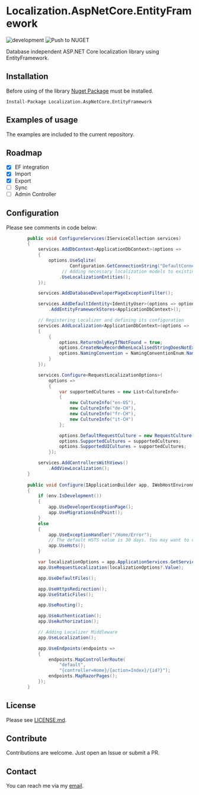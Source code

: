 # Localization.AspNetCore.EntityFramework 
![development](https://github.com/semack/Localization.AspNetCore.EntityFramework/workflows/development/badge.svg?branch=development) ![Push to NUGET](https://github.com/semack/Localization.AspNetCore.EntityFramework/workflows/Push%20to%20NUGET/badge.svg?branch=master)

Database independent ASP.NET Core localization library using EntityFramework.

## Installation
Before using of the library [Nuget Package](https://www.nuget.org/packages/Localization.AspNetCore.EntityFramework/) must be installed. 

`Install-Package Localization.AspNetCore.EntityFramework`

## Examples of usage
The examples are included to the current repository.

## Roadmap

- [x] EF integration
- [x] Import
- [x] Export
- [ ] Sync
- [ ] Admin Controller

## Configuration

Please see comments in code below:

```c#
        public void ConfigureServices(IServiceCollection services)
        {
            services.AddDbContext<ApplicationDbContext>(options =>
            {
                options.UseSqlite(
                        Configuration.GetConnectionString("DefaultConnection"))
                     // Adding necessary localization models to existing database context
                    .UseLocalizationEntities(); 
            });

            services.AddDatabaseDeveloperPageExceptionFilter();

            services.AddDefaultIdentity<IdentityUser>(options => options.SignIn.RequireConfirmedAccount = false)
                .AddEntityFrameworkStores<ApplicationDbContext>();

            // Registering Localizer and defining its configuration
            services.AddLocalization<ApplicationDbContext>(options =>
            {
                {
                    options.ReturnOnlyKeyIfNotFound = true;
                    options.CreateNewRecordWhenLocalisedStringDoesNotExist = true;
                    options.NamingConvention = NamingConventionEnum.Name;
                }
            });

            services.Configure<RequestLocalizationOptions>(
                options =>
                {
                    var supportedCultures = new List<CultureInfo>
                    {
                        new CultureInfo("en-US"),
                        new CultureInfo("de-CH"),
                        new CultureInfo("fr-CH"),
                        new CultureInfo("it-CH")
                    };

                    options.DefaultRequestCulture = new RequestCulture("en-US", "en-US");
                    options.SupportedCultures = supportedCultures;
                    options.SupportedUICultures = supportedCultures;
                });

            services.AddControllersWithViews()
                .AddViewLocalization();
        }
        
        public void Configure(IApplicationBuilder app, IWebHostEnvironment env)
        {
            if (env.IsDevelopment())
            {
                app.UseDeveloperExceptionPage();
                app.UseMigrationsEndPoint();
            }
            else
            {
                app.UseExceptionHandler("/Home/Error");
                // The default HSTS value is 30 days. You may want to change this for production scenarios, see https://aka.ms/aspnetcore-hsts.
                app.UseHsts();
            }

            var localizationOptions = app.ApplicationServices.GetService<IOptions<RequestLocalizationOptions>>();
            app.UseRequestLocalization(localizationOptions?.Value);

            app.UseDefaultFiles();

            app.UseHttpsRedirection();
            app.UseStaticFiles();

            app.UseRouting();

            app.UseAuthentication();
            app.UseAuthorization();

            // Adding Localizer Middleware
            app.UseLocalization();

            app.UseEndpoints(endpoints =>
            {
                endpoints.MapControllerRoute(
                    "default",
                    "{controller=Home}/{action=Index}/{id?}");
                endpoints.MapRazorPages();
            });
        }
```


## License
Please see [LICENSE.md](LICENSE.md).

## Contribute
Contributions are welcome. Just open an Issue or submit a PR. 

## Contact
You can reach me via my [email](mailto://semack@gmail.com).
